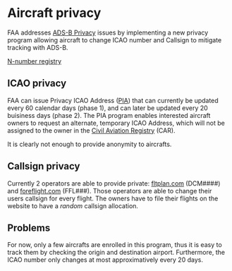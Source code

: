 # Aircraft privacy

FAA addresses [ADS-B Privacy](https://www.faa.gov/nextgen/equipadsb/privacy/) issues by implementing a new privacy program allowing aircraft to change ICAO number and Callsign to mitigate tracking with ADS-B.

[N-number registry](https://registry.faa.gov/aircraftinquiry/NNum_Inquiry.aspx)

## ICAO privacy

FAA can issue Privacy ICAO Address ([PIA](https://nbaa.org/aircraft-operations/security/privacy/privacy-icao-address-pia/)) that can currently be updated every 60 calendar days (phase 1), and can later be updated every 20 buisiness days (phase 2). The PIA program enables interested aircraft owners to request an alternate, temporary ICAO Address, which will not be assigned to the owner in the [Civil Aviation Registry](https://www.faa.gov/licenses_certificates/aircraft_certification/aircraft_registry/) (CAR).

It is clearly not enough to provide anonymity to aircrafts.

## Callsign privacy

Currently 2 operators are able to provide private: [fltplan.com](https://flttrack.fltplan.com/FltPlanInfo/DCMCallSigns.htm) (DCM####) and [foreflight.com](https://foreflight.com/support/support-center/category/about-foreflight-mobile/360040732274) (FFL###). Those operators are able to change their users callsign for every flight. The owners have to file their flights on the website to have a *random* callsign allocation.

## Problems

For now, only a few aircrafts are enrolled in this program, thus it is easy to track them by checking the origin and destination airport. Furthermore, the ICAO number only changes at most approximatively every 20 days.